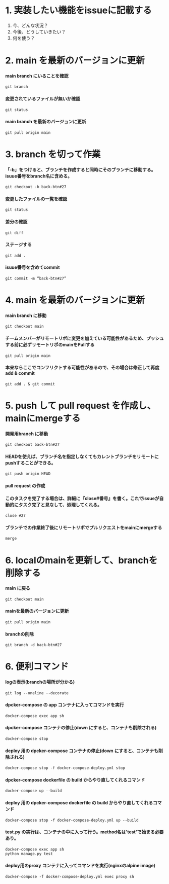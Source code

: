 # 1. 実装したい機能をissueに記載する  
1.  今、どんな状況？
2.  今後、どうしていきたい？
3.  何を使う？  


# 2. main を最新のバージョンに更新
#### main branch にいることを確認
    git branch
#### 変更されているファイルが無いか確認
    git status
#### main branch を最新のバージョンに更新
    git pull origin main  
    
    
# 3. branch を切って作業
#### 「-b」をつけると、ブランチを作成すると同時にそのブランチに移動する。isuue番号をbranch名に含める。
    git checkout -b back-btn#27
#### 変更したファイルの一覧を確認
    git status
#### 差分の確認
    git diff
#### ステージする
    git add .
#### isuue番号を含めてcommit
    git commit -m “back-btn#27”  
    
    
    
# 4. main を最新のバージョンに更新
#### main branch に移動
    git checkout main 
#### チームメンバーがリモートリポに変更を加えている可能性があるため、プッシュする前に必ずリモートリポのmainをPullする
    git pull origin main
#### 本来ならここでコンフリクトする可能性があるので、その場合は修正して再度 add & commit
    git add . & git commit


# 5. push して pull request を作成し、mainにmergeする
#### 開発用branch に移動
    git checkout back-btn#27
#### HEADを使えば、ブランチ名を指定しなくてもカレントブランチをリモートにpushすることができる。
    git push origin HEAD
#### pull request の作成
#### このタスクを完了する場合は、詳細に『close#番号』を書く。これでissueが自動的にタスク完了と見なして、処理してくれる。
    close #27
#### ブランチでの作業終了後にリモートリポでプルリクエストをmainにmergeする  
    merge


# 6. localのmainを更新して、branchを削除する
#### main に戻る
    git checkout main
#### mainを最新のバージョンに更新
    git pull origin main
#### branchの削除
    git branch -d back-btn#27
    
    
# 6. 便利コマンド
#### logの表示(branchの場所が分かる)
    git log --oneline --decorate
    
#### dpcker-compose の app コンテナに入ってコマンドを実行
    docker-compose exec app sh

#### dpcker-compose コンテナの停止(down にすると、コンテナも削除される)
    docker-compose stop

#### deploy 用の dpcker-compose コンテナの停止(down にすると、コンテナも削除される)
    docker-compose stop -f docker-compose-deploy.yml stop

#### dpcker-compose dockerfile の build からやり直してくれるコマンド
    docker-compose up --build

#### deploy 用の dpcker-compose dockerfile の build からやり直してくれるコマンド
    docker-compose stop -f docker-compose-deploy.yml up --build

#### test.py の実行は、コンテナの中に入って行う。method名は'test'で始まる必要あり。
    docker-compose exec app sh   
    python manage.py test

#### deploy用のproxy コンテナに入ってコマンドを実行(nginxのalpine image)
    docker-compose -f docker-compose-deploy.yml exec proxy sh
